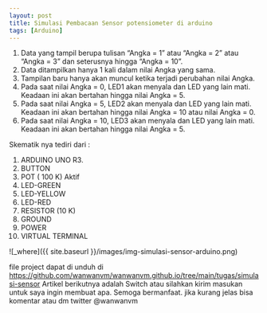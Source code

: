 ```yaml
---
layout: post
title: Simulasi Pembacaan Sensor potensiometer di arduino
tags: [Arduino]
---
```


 
  1. Data yang tampil berupa tulisan “Angka = 1” atau “Angka = 2” atau “Angka = 3” dan seterusnya hingga “Angka = 10”.
  2. Data ditampilkan hanya 1 kali dalam nilai Angka yang sama.
  3. Tampilan baru hanya akan muncul ketika terjadi perubahan nilai Angka.
  4. Pada saat nilai Angka = 0, LED1 akan menyala dan LED yang lain mati. Keadaan ini akan bertahan hingga nilai Angka = 5.
  5. Pada saat nilai Angka = 5, LED2 akan menyala dan LED yang lain mati. Keadaan ini akan bertahan hingga nilai Angka = 10 atau nilai Angka = 0.
  6. Pada saat nilai Angka = 10, LED3 akan menyala dan LED yang lain mati. Keadaan ini akan bertahan hingga nilai Angka = 5.



<script src="https://gist.github.com/wanwanvm/534fc554c0b422682ed0f8c3670e33c1.js"></script>


Skematik nya tediri dari :
1. ARDUINO UNO R3.
2. BUTTON
3. POT ( 100 K) Aktif
4. LED-GREEN
5. LED-YELLOW
6. LED-RED
7. RESISTOR (10 K)
8. GROUND
9. POWER
10. VIRTUAL TERMINAL


![_where]({{ site.baseurl }}/images/img-simulasi-sensor-arduino.png)
  
file project dapat di unduh di <a href="https://github.com/wanwanvm/wanwanvm.github.io/tree/main/tugas/simulasi-sensor">https://github.com/wanwanvm/wanwanvm.github.io/tree/main/tugas/simulasi-sensor</a>
Artikel berikutnya adalah Switch atau silahkan kirim masukan untuk saya ingin membuat apa. Semoga bermanfaat.
jika kurang jelas bisa komentar atau dm twitter @wanwanvm
